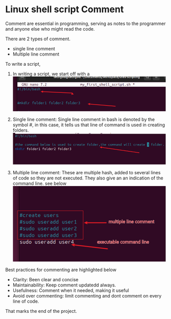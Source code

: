 # Linux shell script Comment

Comment are essential in programming, serving as notes to the programmer and anyone else who might read the code.

There are 2 types of comment.
- single line comment
- Multiple line comment

To write a script, 
1. In writing a script, we start off with a ![shebang](./img/10.3.comment.png)
2. Single line comment: Single line comment in bash is denoted by the symbol #, in this case, it tells us that line of command is used in creating folders.
![single line comment](./img/10.4.comment.png)

3. Multiple line comment: These are multiple hash, added to several lines of code so they are not executed. They also give an an indication of the command line. see below
![multiple line comment](./img/10.6.comment.png)

Best practices for commenting are highlighted below

- Clarity: Been clear and concise
- Maintainability: Keep comment updatedd always.
- Usefulness: Comment when it needed, making it useful
- Avoid over commenting: limit commenting and dont comment on every line of code.

That marks the end of the project.